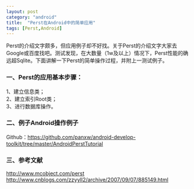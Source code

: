 ```yaml
---
layout: post
category: "android"
title:  "Perst在Android中的简单应用"
tags: [Perst,Android]
---
```

Perst的介绍文字颇多，但应用例子却不好找。关于Perst的介绍文字大家去Google或百度找吧。测试发现，在大数量（1w及以上）情况下，Perst性能的确远超Sqlite。下面讲解一下Perst的简单操作过程，并附上一测试例子。

### 一、Perst的应用基本步骤：
1、建立信息类；<br/>
2、建立索引Root类；<br/>
3、进行数据库操作。

### 二、例子Android操作例子
Github：<https://github.com/panxw/android-develop-toolkit/tree/master/AndroidPerstTutorial>

### 三、参考文献
<http://www.mcobject.com/perst><br/>
<http://www.cnblogs.com/zzyyll2/archive/2007/09/07/885149.html>
